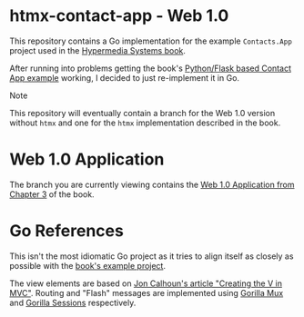 # htmx-contact-app - Web 1.0

This repository contains a Go implementation for the example `Contacts.App` project used in the [Hypermedia Systems book][1].

After running into problems getting the book's [Python/Flask based Contact App example][0] working, I decided to just re-implement it in Go.

> [!NOTE]  
> This repository will eventually contain a branch for the Web 1.0 version without `htmx` and one for the `htmx` implementation described in the book.

# Web 1.0 Application

The branch you are currently viewing contains the [Web 1.0 Application from Chapter 3][2] of the book.

# Go References

This isn't the most idiomatic Go project as it tries to align itself as closely as possible with the [book's example project][0]. 

The view elements are based on [Jon Calhoun's article "Creating the V in MVC"][3]. Routing and "Flash" messages are implemented using [Gorilla Mux][4] and [Gorilla Sessions][5] respectively.

[0]: https://github.com/bigskysoftware/contact-app "Contact App"
[1]: https://hypermedia.systems/ "Hypermedia Systems book"
[2]: https://hypermedia.systems/a-web-1-0-application/ "Chapter 03 - A Web 1.0 Application"
[3]: https://www.calhoun.io/intro-to-templates-p4-v-in-mvc/ "Creating the V in MVC"
[4]: https://github.com/gorilla/mux "Gorilla Mux"
[5]: https://github.com/gorilla/sessions "Gorilla Sessions"